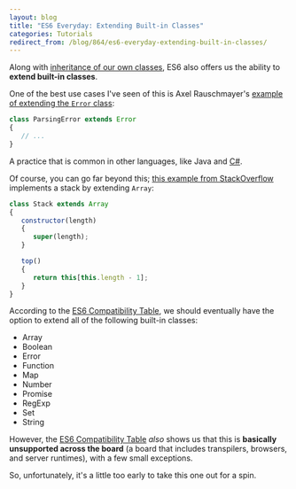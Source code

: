 ```yaml
---
layout: blog
title: "ES6 Everyday: Extending Built-in Classes"
categories: Tutorials
redirect_from: /blog/864/es6-everyday-extending-built-in-classes/
---
```


Along with [inheritance of our own classes](http://www.loganfranken.com/blog/855/es6-everyday-class-inheritance/), ES6 also offers us the ability to **extend built-in classes**.

One of the best use cases I've seen of this is Axel Rauschmayer's [example of extending the `Error` class](https://twitter.com/rauschma/status/487607208952479744):

```javascript
class ParsingError extends Error
{
   // ...
}
```

A practice that is common in other languages, like Java and [C#](https://msdn.microsoft.com/en-us/library/vstudio/ms229064%28v=vs.100%29.aspx).

Of course, you can go far beyond this; [this example from StackOverflow](http://stackoverflow.com/questions/26700164/extending-array-with-es6-classes) implements a stack by extending `Array`:

```javascript
class Stack extends Array
{
   constructor(length)
   {
      super(length);
   }

   top()
   {
      return this[this.length - 1];
   }
}
```

According to the [ES6 Compatibility Table](http://kangax.github.io/compat-table/es6/), we should eventually have the option to extend all of the following built-in classes:

- Array
- Boolean
- Error
- Function
- Map
- Number
- Promise
- RegExp
- Set
- String

However, the [ES6 Compatibility Table](http://kangax.github.io/compat-table/es6/) _also_ shows us that this is **basically unsupported across the board** (a board that includes transpilers, browsers, and server runtimes), with a few small exceptions.

So, unfortunately, it's a little too early to take this one out for a spin.
